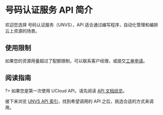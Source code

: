 



# 号码认证服务 API 简介

欢迎您选择 号码认证服务（UNVS），API 适合通过编写程序，自动化管理和编排云上资源的场景。

## 使用限制

如果您的资源用量超过了配额限制，可以联系客户经理，或提交[工单申请](https://accountv2.ucloud.cn/work_ticket)。

## 阅读指南

?> 如果您是第一次使用 UCloud API，请先阅读 [API 文档综览](/api/summary/)。

接下来浏览 [UNVS API 索引](api/unvs-api/index.md)，找到希望调用的 API 之后，挑选合适的方式来调用。





